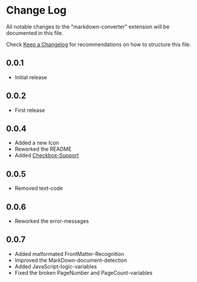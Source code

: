 # Change Log
All notable changes to the "markdown-converter" extension will be documented in this file.

Check [Keep a Changelog](http://keepachangelog.com/) for recommendations on how to structure this file.

## 0.0.1
  - Initial release

## 0.0.2
  - First release

## 0.0.4
  - Added a new Icon
  - Reworked the README
  - Added [Checkbox-Support][MarkdownItCheckbox]

## 0.0.5
  - Removed text-code

## 0.0.6
  - Reworked the error-messages

## 0.0.7
  - Added malformated FrontMatter-Recognition
  - Improved the MarkDown-document-detection
  - Added JavaScript-logic-variables
  - Fixed the broken PageNumber and PageCount-variables

<!--- References -->
[MarkdownItCheckbox]: https://www.npmjs.com/package/markdown-it-checkbox